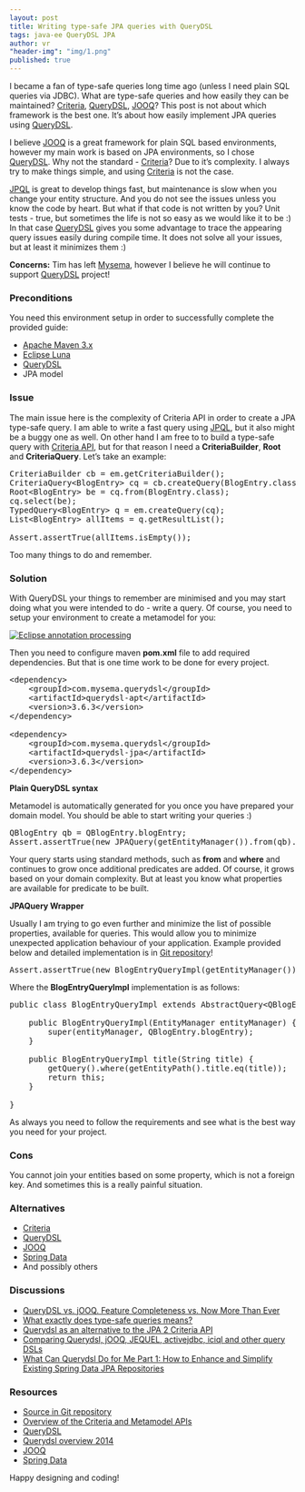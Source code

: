 ```yaml
---
layout: post
title: Writing type-safe JPA queries with QueryDSL
tags: java-ee QueryDSL JPA
author: vr
"header-img": "img/1.png"
published: true
---
```


<p>
I became a fan of type-safe queries long time ago (unless I need plain SQL queries via JDBC). What are type-safe queries and how easily they can be maintained? 
<a href="http://docs.oracle.com/javaee/7/tutorial/persistence-criteria001.htm#GJRIJ" rel="nofollow">Criteria</a>, <a href="http://www.querydsl.com/" rel="nofollow">QueryDSL</a>, <a href="http://www.jooq.org/" rel="nofollow">JOOQ</a>? This post is not about which framework is the best one. 
It’s about how easily implement JPA queries using 
<a href="http://www.querydsl.com/" rel="nofollow">QueryDSL</a>.

</p>

<p>
I believe <a href="http://www.jooq.org/" rel="nofollow">JOOQ</a> is a great framework for plain SQL based environments, however my main work is based on JPA environments, 
so I chose <a href="http://www.querydsl.com/" rel="nofollow">QueryDSL</a>. Why not the standard - <a href="http://docs.oracle.com/javaee/7/tutorial/persistence-criteria001.htm#GJRIJ" rel="nofollow">Criteria</a>? Due to it’s complexity. I always try to make things simple, 
and using <a href="http://docs.oracle.com/javaee/7/tutorial/persistence-criteria001.htm#GJRIJ" rel="nofollow">Criteria</a> is not the case. 

</p>

<p>
<a href="https://docs.oracle.com/javaee/7/tutorial/persistence-querylanguage.htm#BNBTG" rel="nofollow">JPQL</a> is great to develop things fast, but maintenance is slow when you change your entity structure. And you do not see the issues 
unless you know the code by heart. But what if that code is not written by you? Unit tests - true, but sometimes the life is not so 
easy as we would like it to be :) In that case <a href="http://www.querydsl.com/" rel="nofollow">QueryDSL</a> gives you some advantage to trace the appearing query issues easily during 
compile time.  It does not solve all your issues, but at least it minimizes them :) 

</p>

<p>
<b>Concerns:</b> Tim has left <a href="http://www.mysema.com/" rel="nofollow">Mysema</a>, however I believe he will continue to support <a href="http://www.querydsl.com/" rel="nofollow">QueryDSL</a> project!

</p>

<h3>Preconditions</h3>

<p>
You need this environment setup in order to successfully complete the provided guide:
</p>
<ul>
<li><a href="http://maven.apache.org/" rel="nofollow">Apache Maven 3.x</a></li>
<li><a href="http://www.eclipse.org/downloads/" rel="nofollow">Eclipse Luna</a></li>
<li><a href="http://www.querydsl.com/" rel="nofollow">QueryDSL</a></li>
<li>JPA model</li>
</ul>

<h3>Issue</h3>

<p>
The main issue here is the complexity of Criteria API in order to create a JPA type-safe query. I am able to write a fast query using 
<a href="https://docs.oracle.com/javaee/7/tutorial/persistence-querylanguage.htm#BNBTG" rel="nofollow">JPQL</a>, but it also might be a buggy one as well.
 On other hand I am free to to build a type-safe query with <a href="http://docs.oracle.com/javaee/7/tutorial/persistence-criteria001.htm#GJRIJ" rel="nofollow">Criteria API</a>, 
but for that reason I need a <b>CriteriaBuilder</b>, <b>Root</b> and <b>CriteriaQuery</b>. Let’s take an example:
</p>

<pre>
CriteriaBuilder cb = em.getCriteriaBuilder();
CriteriaQuery&lt;BlogEntry&gt; cq = cb.createQuery(BlogEntry.class);
Root&lt;BlogEntry&gt; be = cq.from(BlogEntry.class);
cq.select(be);
TypedQuery&lt;BlogEntry&gt; q = em.createQuery(cq);
List&lt;BlogEntry&gt; allItems = q.getResultList();

Assert.assertTrue(allItems.isEmpty());
</pre>

<p>
Too many things to do and remember.
</p>

<h3>Solution</h3>

<p>
With QueryDSL your things to remember are minimised and you may start doing what you were intended to do - write a query. Of course, you need to setup your environment to 
create a metamodel for you:
</p>

<a href="#">
    <img src="{{ site.baseurl }}/img/s01e03.png" alt="Eclipse annotation processing">
</a>

<p>
Then you need to configure maven <strong>pom.xml</strong> file to add required dependencies. But that is one time work to be done for every project.
</p>

<pre>
&lt;dependency&gt;
	&lt;groupId&gt;com.mysema.querydsl&lt;/groupId&gt;
	&lt;artifactId&gt;querydsl-apt&lt;/artifactId&gt;
	&lt;version&gt;3.6.3&lt;/version&gt;
&lt;/dependency&gt;
		
&lt;dependency&gt;
	&lt;groupId&gt;com.mysema.querydsl&lt;/groupId&gt;
	&lt;artifactId&gt;querydsl-jpa&lt;/artifactId&gt;
	&lt;version&gt;3.6.3&lt;/version&gt;
&lt;/dependency&gt;
</pre>

<p><strong>Plain QueryDSL syntax</strong></p>

<p>
Metamodel is automatically generated for you once you have prepared your domain model. You should be able to start writing your queries :)
</p>

<pre>
QBlogEntry qb = QBlogEntry.blogEntry;
Assert.assertTrue(new JPAQuery(getEntityManager()).from(qb).where(qb.title.eq("test")).fetch().exists());
</pre>

Your query starts using standard methods, such as <strong>from</strong> and <strong>where</strong> and continues to grow once additional predicates are added. Of course, it grows based on your domain complexity.
But at least you know what properties are available for predicate to be built.


<p><strong>JPAQuery Wrapper</strong></p>

<p>
	Usually I am trying to go even further and minimize the list of possible properties, available for queries. 
	This would allow you to minimize unexpected application behaviour of your application. Example provided below and detailed implementation is in <a href="https://github.com/aracrown/ara-blog-examples/tree/master/s01e03" rel="nofollow">Git repository</a>!
</p>

<pre>
Assert.assertTrue(new BlogEntryQueryImpl(getEntityManager()).title("test").list().isEmpty());
</pre>

<p>
Where the <strong>BlogEntryQueryImpl</strong> implementation is as follows:
</p>

<pre>
public class BlogEntryQueryImpl extends AbstractQuery&lt;QBlogEntry, BlogEntry&gt; {

	public BlogEntryQueryImpl(EntityManager entityManager) {
		super(entityManager, QBlogEntry.blogEntry);
	}

	public BlogEntryQueryImpl title(String title) {
		getQuery().where(getEntityPath().title.eq(title));
		return this;
	}

}
</pre>

<p>
	As always you need to follow the requirements and see what is the best way you need for your project. 
</p>

<h3>Cons</h3>

<p>
You cannot join your entities based on some property, which is not a foreign key. And sometimes this is a really painful situation.
</p>

<h3>Alternatives</h3>

<ul>
<li><a href="http://docs.oracle.com/javaee/7/tutorial/persistence-criteria001.htm#GJRIJ" rel="nofollow">Criteria</a></li>
<li><a href="http://www.querydsl.com/" rel="nofollow">QueryDSL</a></li>
<li><a href="http://www.jooq.org/" rel="nofollow">JOOQ</a></li>
<li><a href="http://projects.spring.io/spring-data-jpa/" rel="nofollow">Spring Data</a></li>
<li>And possibly others</li>
</ul>


<h3>Discussions</h3>

<ul>
<li><a href="http://blog.jooq.org/2014/05/29/querydsl-vs-jooq-feature-completeness-vs-now-more-than-ever/" rel="nofollow">QueryDSL vs. jOOQ. Feature Completeness vs. Now More Than Ever </a></li>
<li><a href="http://stackoverflow.com/questions/22860167/what-exactly-does-type-safe-queries-means" rel="nofollow">What exactly does type-safe queries means?</a></li>
<li><a href="http://blog.mysema.com/2010/04/querydsl-as-alternative-to-jpa-2.html" rel="nofollow">Querydsl as an alternative to the JPA 2 Criteria API </a></li>
<li><a href="http://stackoverflow.com/questions/7242388/comparing-querydsl-jooq-jequel-activejdbc-iciql-and-other-query-dsls" rel="nofollow">Comparing Querydsl, jOOQ, JEQUEL, activejdbc, iciql and other query DSLs</a></li>
<li><a href="https://blog.credera.com/technology-insights/java/can-querydsl-part-1-enhance-simplify-existing-spring-data-jpa-repositories/" rel="nofollow">What Can Querydsl Do for Me Part 1: How to Enhance and Simplify Existing Spring Data JPA Repositories</a></li>


</ul>

<h3>Resources</h3>

<ul>
<li><a href="https://github.com/aracrown/ara-blog-examples/tree/master/s01e03" rel="nofollow">Source in Git repository</a></li>
<li><a href="http://docs.oracle.com/javaee/7/tutorial/persistence-criteria001.htm#GJRIJ" rel="nofollow">Overview of the Criteria and Metamodel APIs</a></li>
<li><a href="http://www.querydsl.com/" rel="nofollow">QueryDSL</a></li>
<li><a href="http://www.slideshare.net/timowestkamper/querydsl-overview-2014" rel="nofollow">Querydsl overview 2014</a></li>
<li><a href="http://www.jooq.org/" rel="nofollow">JOOQ</a></li>
<li><a href="http://projects.spring.io/spring-data-jpa/" rel="nofollow">Spring Data</a></li>

</ul>

<p>
Happy designing and coding! 
</p>

